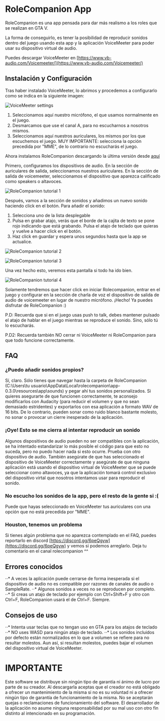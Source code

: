 # RoleCompanion App

RoleCompanion es una app pensada para dar más realismo a los roles que se realizan en GTA V.

La forma de conseguirlo, es tener la posibilidad de reproducir sonidos dentro del juego usando esta app
y la aplicación VoiceMeeter para poder usar su dispositivo virtual de audio.

Puedes descargar VoiceMeeter en [https://www.vb-audio.com/Voicemeeter/](https://www.vb-audio.com/Voicemeeter/)

## Instalación y Configuración

Tras haber instalado VoiceMeeter, lo abrimos y procedemos a configurarlo como se indica en la siguiente imagen:

![VoiceMeeter settings](https://github.com/frozenfangkb/rolecompanion/blob/master/image/voicetuto.png "VoiceMeeter settings")

1. Seleccionamos aquí nuestro micrófono, el que usamos normalmente en el juego.
2. Desmarcamos que use el canal A, para no escucharnos a nosotros mismos.
3. Seleccionamos aquí nuestros auriculares, los mismos por los que escuchemos el juego. MUY IMPORTANTE: selecciona la opción precedida por "MME", de lo contrario no escucharás el juego.

Ahora instalamos RoleCompanion descargando la última versión desde [aquí](https://github.com/frozenfangkb/rolecompanion/releases)

Primero, configuramos los dispositivos de audio. En la sección de auriculares de salida, seleccionamos nuestros auriculares.
En la sección de salida de voicemeeter, seleccionamos el dispositivo que aparezca calificado como speakers o altavoces.

![RoleCompanion tutorial 1](https://github.com/frozenfangkb/rolecompanion/blob/master/image/RCtuto1.PNG "RoleCompanion tutorial 1")

Después, vamos a la sección de sonidos y añadimos un nuevo sonido haciendo click en el botón. Para añadir el sonido:

1. Selecciona uno de la lista desplegable
2. Pulsa en grabar atajo, verás que el borde de la cajita de texto se pone rojo indicando que está grabando. Pulsa el atajo de teclado que quieras y vuelve a hacer click en el botón.
3. Haz click en guardar y espera unos segundos hasta que la app se actualice.

![RoleCompanion tutorial 2](https://github.com/frozenfangkb/rolecompanion/blob/master/image/RCtuto2.png "RoleCompanion tutorial 2")

![RoleCompanion tutorial 3](https://github.com/frozenfangkb/rolecompanion/blob/master/image/RCtuto3.png "RoleCompanion tutorial 3")

Una vez hecho esto, veremos esta pantalla si todo ha ido bien.

![RoleCompanion tutorial 4](https://github.com/frozenfangkb/rolecompanion/blob/master/image/RCtuto4.png "RoleCompanion tutorial 4")

Solamente tendremos que hacer click en iniciar Rolecompanion, entrar en el juego y configurar en la sección de charla de voz el dispositivo de salida de audio de voicemeeter
en lugar de nuestro micrófono. ¡Hecho! Ya puedes disfrutar de RoleCompanion :)

P.D: Recuerda que si en el juego usas push to talk, debes mantener pulsado el atajo de hablar en el juego mientras se reproduce el sonido. Sino, sólo tú lo escucharás.

P.D2: Recuerda también NO cerrar ni VoiceMeeter ni RoleCompanion para que todo funcione correctamente.

## FAQ

### ¿Puedo añadir sonidos propios?

Sí, claro. Sólo tienes que navegar hasta la carpeta de RoleCompanion (C:\\Users\\tu usuario\\AppData\\Local\\rolecompanion\\app-0.3.0\\resources\\app\\sounds) y pegar ahí tus sonidos personalizados.
Si quieres asegurarte de que funcionen correctamente, te aconsejo modificarlos con Audacity (para reducir el volumen y que no sean demasiado estridentes) y exportarlos con esa aplicación
a formato WAV de 16 bits. De lo contrario, pueden sonar como ruido blanco bastante molesto, no sonar o provocar un cierre inesperado de la aplicación.

### ¡Oye! Esto se me cierra al intentar reproducir un sonido

Algunos dispositivos de audio pueden no ser compatibles con la aplicación, se ha intentado estandarizar lo más posible el código para que esto no suceda, pero no puedo hacer nada si esto ocurre. Prueba con otro dispositivo de audio. También asegúrate de que has seleccionado el dispositivo de VoiceMeeter correctamente y asegúrate de que ninguna aplicación está usando el dispositivo virtual de
VoiceMeeter que se puede seleccionar como altavoces, ya que la aplicación tomará control exclusivo del dispositivo virtal que nosotros intentamos usar para reproducir el sonido.

### No escucho los sonidos de la app, pero el resto de la gente si :(

Puede que hayas seleccionado en VoiceMeeter tus auriculares con una opción que no está precedida por "MME".

### Houston, tenemos un problema

Si tienes algún problema que no aparezca contemplado en el FAQ, puedes reportarlo en discord [https://discord.gg/6peQgyw](https://discord.gg/6peQgyw) y vemos si podemos arreglarlo. Deja tu comentario en el canal rolecompanion ^^

## Errores conocidos

⋅⋅* A veces la aplicación puede cerrarse de forma inesperada si el dispositivo de audio no es compatible por razones de canales de audio o SampleRate.
⋅⋅* Algunos sonidos a veces no se reproducen por completo.
⋅⋅* Si creas un atajo de teclado por ejemplo con Ctrl+Shift+F y otro con Ctrl+F, RoleCompanion usará el de Ctrl+F. Siempre.

## Consejos de uso

⋅⋅* Intenta usar teclas que no tengan uso en GTA para los atajos de teclado
⋅⋅* NO uses WASD para ningún atajo de teclado.
⋅⋅* Los sonidos incluidos por defecto están normalizados en lo que a volumen se refiere para no resultar molestos. Aun así, si resultan molestos, puedes bajar el volumen del dispositivo virtual de VoiceMeeter.

# IMPORTANTE

Este software se distribuye sin ningún tipo de garantía ni ánimo de lucro por parte de su creador. Al descargarla aceptas que el creador no está obligado a ofrecer un mantenimiento de la misma si no es su voluntad ni a ofrecer ningún tipo de garantía de funcionamiento de la misma. No se aceptarán quejas o reclamaciones de funcionamiento del software. El desarrollador de la aplicación no asume ninguna responsabilidad por su mal uso con otro fin distinto al intencionado en su programación.
